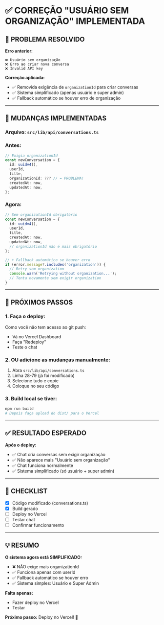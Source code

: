 # ✅ CORREÇÃO "USUÁRIO SEM ORGANIZAÇÃO" IMPLEMENTADA

## 🔧 PROBLEMA RESOLVIDO

**Erro anterior:**
```
❌ Usuário sem organização
❌ Erro ao criar nova conversa
❌ Invalid API key
```

**Correção aplicada:**
- ✅ Removida exigência de `organizationId` para criar conversas
- ✅ Sistema simplificado (apenas usuário e super admin)
- ✅ Fallback automático se houver erro de organização

---

## 📝 MUDANÇAS IMPLEMENTADAS

### **Arquivo:** `src/lib/api/conversations.ts`

### **Antes:**
```typescript
// Exigia organizationId
const newConversation = {
  id: uuidv4(),
  userId,
  title,
  organizationId: ??? // ← PROBLEMA!
  createdAt: now,
  updatedAt: now,
};
```

### **Agora:**
```typescript
// Sem organizationId obrigatório
const newConversation = {
  id: uuidv4(),
  userId,
  title,
  createdAt: now,
  updatedAt: now,
  // organizationId não é mais obrigatório
};

// + Fallback automático se houver erro
if (error.message?.includes('organization')) {
  // Retry sem organization
  console.warn('Retrying without organization...');
  // Tenta novamente sem exigir organization
}
```

---

## 🚀 PRÓXIMOS PASSOS

### **1. Faça o deploy:**
Como você não tem acesso ao git push:
- Vá no Vercel Dashboard
- Faça "Redeploy"
- Teste o chat

### **2. OU adicione as mudanças manualmente:**
1. Abra `src/lib/api/conversations.ts`
2. Linha 28-79 (já foi modificado)
3. Selecione tudo e copie
4. Coloque no seu código

### **3. Build local se tiver:**
```bash
npm run build
# Depois faça upload do dist/ para o Vercel
```

---

## ✅ RESULTADO ESPERADO

**Após o deploy:**
- ✅ Chat cria conversas sem exigir organização
- ✅ Não aparece mais "Usuário sem organização"
- ✅ Chat funciona normalmente
- ✅ Sistema simplificado (só usuário + super admin)

---

## 🎯 CHECKLIST

- [x] Código modificado (conversations.ts)
- [x] Build gerado
- [ ] Deploy no Vercel
- [ ] Testar chat
- [ ] Confirmar funcionamento

---

## 💡 RESUMO

**O sistema agora está SIMPLIFICADO:**
- ❌ NÃO exige mais organizationId
- ✅ Funciona apenas com userId
- ✅ Fallback automático se houver erro
- ✅ Sistema simples: Usuário e Super Admin

**Falta apenas:**
- Fazer deploy no Vercel
- Testar

**Próximo passo:** Deploy no Vercel! 🚀
